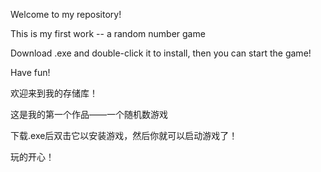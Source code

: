Welcome to my repository!

This is my first work -- a random number game

Download .exe and double-click it to install, then you can start the game!

Have fun!

欢迎来到我的存储库！

这是我的第一个作品——一个随机数游戏

下载.exe后双击它以安装游戏，然后你就可以启动游戏了！

玩的开心！
